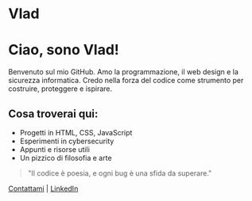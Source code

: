 # Vlad
# Ciao, sono Vlad!

Benvenuto sul mio GitHub. Amo la programmazione, il web design e la sicurezza informatica. Credo nella forza del codice come strumento per costruire, proteggere e ispirare.

## Cosa troverai qui:
- Progetti in HTML, CSS, JavaScript
- Esperimenti in cybersecurity
- Appunti e risorse utili
- Un pizzico di filosofia e arte

> "Il codice è poesia, e ogni bug è una sfida da superare."

[Contattami](mailto:vladcrisante24@gmail.com) | [LinkedIn](https://www.linkedin.com/in/vlad-crisante-b86286333)
